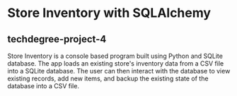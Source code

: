 # Store Inventory with SQLAlchemy
## techdegree-project-4

Store Inventory is a console based program built using Python and SQLite database. The app loads an existing store's inventory data from a CSV file into a SQLite database. The user can then interact with the database to view existing records, add new items, and backup the existing state of the database into a CSV file.

